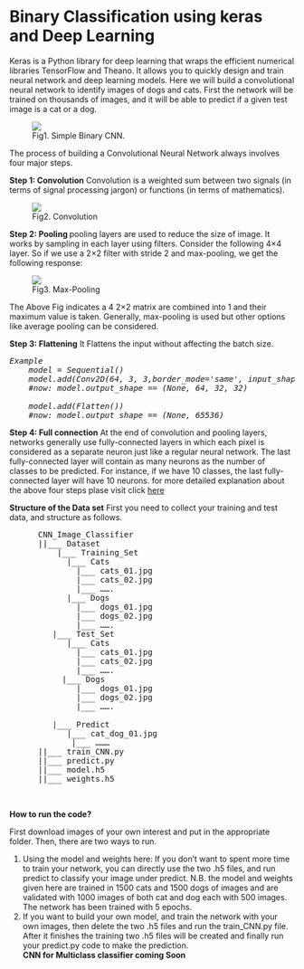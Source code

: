 # Binary Classification using keras and Deep Learning

<p>
Keras is a Python library for deep learning that wraps the efficient numerical libraries TensorFlow and Theano. It allows you to
quickly design and train neural network and deep learning models. Here we will build a convolutional neural network to identify
images of dogs and cats. First the network will be trained on thousands of images, and it will be able to predict if a given test image is a cat or a dog.
  </p>
 <figure>
<img src="https://github.com/gereziherw/Binary-Classification-using-keras-and-Deep-Learning-/blob/master/images/Binary_Classifier.gif?raw=true">
  <figcaption>Fig1. Simple Binary CNN.</figcaption>
  </figure>

The process of building a Convolutional Neural Network always involves four major steps. 

<b>Step 1: 	Convolution</b>
Convolution is a weighted sum between two signals (in terms of signal processing jargon) or functions (in terms of mathematics). 
<figure>
<img src="https://github.com/gereziherw/Binary-Classification-using-keras-and-Deep-Learning-/blob/master/images/convolution-example-matrix.gif?raw=true">
  <figcaption>Fig2. Convolution</figcaption>
</figure>

<b>Step 2: 	Pooling </b>
pooling layers are used to reduce the size of image. It works by sampling in each layer using filters. 
Consider the following 4×4 layer. So if we use a 2×2 filter with stride 2 and max-pooling, 
we get the following response:
<figure>
<img src="https://github.com/gereziherw/Binary-Classification-using-keras-and-Deep-Learning-/blob/master/images/pooling.png?raw=true">
  <figcaption>Fig3. Max-Pooling </figcaption>
 </figure>

The Above Fig indicates a 4 2×2 matrix are combined into 1 and their maximum value is taken. Generally, max-pooling is 
used but other options like average pooling can be considered.

<b>Step 3: 	Flattening</b>
It Flattens the input without affecting the batch size.
<pre><i>Example
    model = Sequential()
    model.add(Conv2D(64, 3, 3,border_mode='same', input_shape=(3, 32, 32)))
    #now: model.output_shape == (None, 64, 32, 32)

    model.add(Flatten())
    #now: model.output_shape == (None, 65536)
</i></pre>

<b>Step 4: 	Full connection</b>
At the end of convolution and pooling layers, networks generally use fully-connected layers in which each pixel is
considered as a separate neuron just like a regular neural network. The last fully-connected layer will 
contain as many neurons as the number of classes to be predicted. For instance, if we have 10 classes, 
the last fully-connected layer will have 10 neurons.
for more detailed explanation about the above four steps plase visit click <a href = "https://www.analyticsvidhya.com/blog/2016/04/deep-learning-computer-vision-introduction-convolution-neural-networks/">here</a>

 <b>Structure of the Data set</b>
 First you need to collect your training and test data, and structure as follows. 
 
 <pre>
      CNN_Image_Classifier
      ||___ Dataset
          |___ Training_Set
            |___ Cats
              |___ cats_01.jpg
              |___ cats_02.jpg
              |___ ……. 
            |___ Dogs
              |___ dogs_01.jpg
              |___ dogs_02.jpg
              |___ ……. 
         |___ Test_Set
            |___ Cats
              |___ cats_01.jpg
              |___ cats_02.jpg
              |___ ……. 
           |___ Dogs
              |___ dogs_01.jpg
              |___ dogs_02.jpg
              |___ ……. 

         |___ Predict
            |___ cat_dog_01.jpg
             |___ ………
      ||___ train_CNN.py
      ||___ predict.py
      ||___ model.h5
      ||___ weights.h5

 </pre>

<b>How to run the code?</b>
<p>First download images of your own interest and put in the appropriate folder. Then, there are two ways to run.</p>
<ol>
  <li>Using the model and weights here: If you don’t want to spent more time to train your network, you can directly use the two .h5 files, and run predict to classify your image under predict. N.B. the model and weights given here are trained in 1500 cats and 1500 dogs of images and are validated with 1000 images of both cat and dog each with 500 images. The network has been trained with 5 epochs.</li>
  <li>
   If you want to build your own model, and train the network with your own images, then delete the two .h5 files and run the train_CNN.py file.  After it finishes the training two .h5 files will be created and finally run your predict.py code to make the prediction. 
  </li>
  <b>CNN for Multiclass classifier coming Soon </b>
